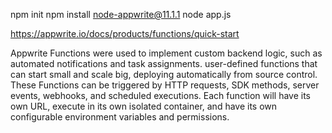 npm init
npm install node-appwrite@11.1.1
node app.js

https://appwrite.io/docs/products/functions/quick-start

Appwrite Functions were used to implement custom backend logic, such as automated notifications and task assignments. user-defined functions that can start small and scale big, deploying automatically from source control. These Functions can be triggered by HTTP requests, SDK methods, server events, webhooks, and scheduled executions. Each function will have its own URL, execute in its own isolated container, and have its own configurable environment variables and permissions.